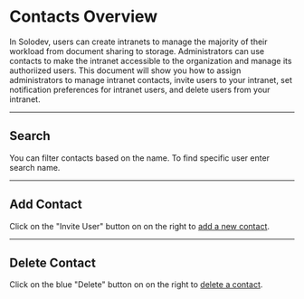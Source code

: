# Contacts Overview 

In Solodev, users can create intranets to manage the majority of their workload from document sharing to storage. Administrators can use contacts to make the intranet accessible to the organization and manage its authoriized users. This document will show you how to assign administrators to manage intranet contacts, invite users to your intranet, set notification preferences for intranet users, and delete users from your intranet. 

---

## Search

You can filter contacts based on the name. To find specific user enter search name.

---

## Add Contact

Click on the "Invite User" button on on the right to <a href="/organization/contacts-overview/add-contact/">add a new contact</a>.

---

## Delete Contact

Click on the blue "Delete" button on on the right to <a href="/organization/contacts-overview/delete-contact/">delete a contact</a>.
